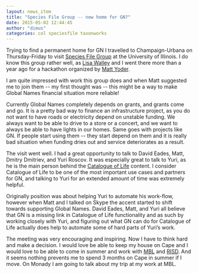 ```yaml
---
layout: news_item
title: "Species File Group -- new home for GN?"
date: 2015-05-02 12:44:45
author: "dimus"
categories: col speciesfile taxonworks
---
```


Trying to find a permanent home for GN I travelled to Champaign-Urbana on
Thursday-Friday to visit [Species File Group][sfg] at the University of
Illinois. I do know this group rather well, as [Lisa Walley][lisa] and I went
there more than a year ago for a hackathon organized by [Matt Yoder][matt].

I am quite impressed with work this group does and when Matt suggested
me to join them -- my first thought was -- this might be a way to make
Global Names financial situation more reliable!

Currently Global Names completely depends on grants, and grants come and go. It
is a pretty bad way to finance an infrastructure project, as you do not want to
have roads or electricity depend on unstable funding. We always want to be able
to drive to a store or a concert, and we want to always be able to have lights
in our homes.  Same goes with projects like GN. If people start using them --
they start depend on them and it is really bad situation when funding dries out
and service deteriorates as a result.

The visit went well. I had a great opportunity to talk to David Eades, Matt,
Dmitry Dmitriev, and Yuri Roscov. It was especially great to talk to Yuri, as
he is the main person behind the [Catalogue of Life][col] content. I consider
Catalogue of Life to be one of the most important use cases and partners for
GN, and talking to Yuri for an extended amount of time was extremely
helpful.

Originally position was about helping Yuri to automate his work-flow, however
when Matt and I talked on Skype the accent started to shift towards supporting
Global Names. David Eades, Matt, and Yuri all believe that GN is a missing link
in Catalogue of Life functionality and as such by working closely with Yuri,
and figuring out what GN can do for Catalogue of Life actually does help to
automate some of hard parts of Yuri&rsquo;s work.

The meeting was very encouraging and inspiring. Now I have to think hard and
make a decision.  I would love be able to keep my house on Cape and I would
love to be able to come in summer and work with [MBL][mbl] and [RISD][risd].
And it seems nothing prevents me to spend 3 months on Cape in summer if I move.
On Monady I am going to talk about my trip at my work at MBL.

[sfg]: http://software.speciesfile.org/HomePage/Software/SoftwareHomePage.aspx
[lisa]: https://github.com/lwalley
[matt]: https://github.com/mjy
[col]: http://www.catalogueoflife.org/
[mbl]: http://mbl.edu
[risd]: http://www.risd.edu/

